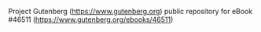 Project Gutenberg (https://www.gutenberg.org) public repository for eBook #46511 (https://www.gutenberg.org/ebooks/46511)
